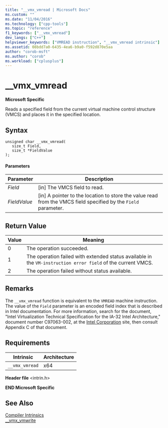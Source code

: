 ```yaml
---
title: "__vmx_vmread | Microsoft Docs"
ms.custom: ""
ms.date: "11/04/2016"
ms.technology: ["cpp-tools"]
ms.topic: "reference"
f1_keywords: ["__vmx_vmread"]
dev_langs: ["C++"]
helpviewer_keywords: ["VMREAD instruction", "__vmx_vmread intrinsic"]
ms.assetid: 08bdd7a0-6435-4ea6-b9a0-f592d870e5aa
author: "corob-msft"
ms.author: "corob"
ms.workload: ["cplusplus"]
---
```

# __vmx_vmread
**Microsoft Specific**  
  
 Reads a specified field from the current virtual machine control structure (VMCS) and places it in the specified location.  
  
## Syntax  
  
```  
unsigned char __vmx_vmread(  
   size_t Field,  
   size_t *FieldValue  
);  
```  
  
#### Parameters  
  
|Parameter|Description|  
|---------------|-----------------|  
|*Field*|[in] The VMCS field to read.|  
|*FieldValue*|[in] A pointer to the location to store the value read from the VMCS field specified by the `Field` parameter.|  
  
## Return Value  
  
|Value|Meaning|  
|-----------|-------------|  
|0|The operation succeeded.|  
|1|The operation failed with extended status available in the `VM-instruction error field` of the current VMCS.|  
|2|The operation failed without status available.|  
  
## Remarks  
 The `__vmx_vmread` function is equivalent to the `VMREAD` machine instruction. The value of the `Field` parameter is an encoded field index that is described in Intel documentation. For more information, search for the document, "Intel Virtualization Technical Specification for the IA-32 Intel Architecture," document number C97063-002, at the [Intel Corporation](https://software.intel.com/en-us/articles/intel-sdm) site, then consult Appendix C of that document.  
  
## Requirements  
  
|Intrinsic|Architecture|  
|---------------|------------------|  
|`__vmx_vmread`|x64|  
  
 **Header file** \<intrin.h>  
  
**END Microsoft Specific**  
  
## See Also  
 [Compiler Intrinsics](../intrinsics/compiler-intrinsics.md)   
 [__vmx_vmwrite](../intrinsics/vmx-vmwrite.md)
